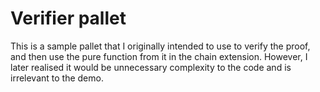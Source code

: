 # Verifier pallet
This is a sample pallet that I originally intended to use to verify the proof, 
and then use the pure function from it in the chain extension. 
However, I later realised it would be unnecessary complexity to the code and is irrelevant to the demo.
